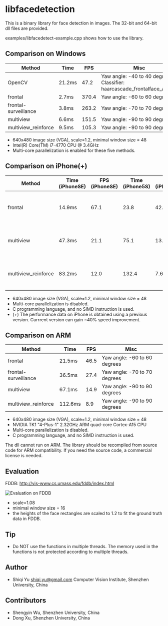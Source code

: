 libfacedetection
====================

This is a binary library for face detection in images. 
The 32-bit and 64-bit dll files are provided.


examples/libfacedetect-example.cpp shows how to use the library.

Comparison on Windows
-------------

| Method | Time   | FPS  | Misc   |
|--------|--------|------|--------|
|OpenCV  | 21.2ms | 47.2 | Yaw angle: -40 to 40 degrees. Classifier: haarcascade_frontalface_alt.xml |
|frontal |  2.7ms | 370.4 | Yaw angle: -60 to 60 degrees|
|frontal-surveillance|  3.8ms | 263.2 | Yaw angle: -70 to 70 degrees |
|multiview|  6.6ms | 151.5 | Yaw angle: -90 to 90 degrees |
|multiview_reinforce|  9.5ms | 105.3 | Yaw angle: -90 to 90 degrees |

* 640x480 image size (VGA), scale=1.2, minimal window size = 48
* Intel(R) Core(TM) i7-4770 CPU @ 3.4GHz
* Multi-core parallelization is enabled for these five methods.

Comparison on iPhone(+)
-------------

| Method | Time (iPhoneSE)   | FPS (iPhoneSE) | Time (iPhone5S) | FPS (iPhone5S) | Misc   |
|--------|--------|------|--------|------|--------|
|frontal |  14.9ms | 67.1 | 23.8 | 42.0 | Yaw angle: -60 to 60 degrees|
|multiview|  47.3ms | 21.1 | 75.1 | 13.3 |Yaw angle: -90 to 90 degrees |
|multiview_reinforce|  83.2ms | 12.0 | 132.4 | 7.6 | Yaw angle: -90 to 90 degrees |

* 640x480 image size (VGA), scale=1.2, minimal window size = 48
* Multi-core parallelization is disabled.
* C programming language, and no SIMD instruction is used.
* (+) The performance data on iPhone is obtained using a previous version. Currrent version can gain ~40% speed improvement.


Comparison on ARM
-------------

| Method | Time   | FPS  | Misc   |
|--------|--------|------|--------|
|frontal |  21.5ms | 46.5 | Yaw angle: -60 to 60 degrees|
|frontal-surveillance|  36.5ms | 27.4 | Yaw angle: -70 to 70 degrees |
|multiview|  67.1ms | 14.9 | Yaw angle: -90 to 90 degrees |
|multiview_reinforce|  112.6ms | 8.9 | Yaw angle: -90 to 90 degrees |

* 640x480 image size (VGA), scale=1.2, minimal window size = 48
* NVIDIA TK1 "4-Plus-1" 2.32GHz ARM quad-core Cortex-A15 CPU
* Multi-core parallelization is disabled.
* C programming language, and no SIMD instruction is used.

The dll cannot run on ARM. The library should be recompiled from source code for ARM compatibility. If you need the source code, a commercial license is needed.

Evaluation
-------------
FDDB: http://vis-www.cs.umass.edu/fddb/index.html

![Evaluation on FDDB](https://github.com/ShiqiYu/libfacedetection/blob/master/FDDB-results-of-3functions.png "Evaluation on FDDB")

* scale=1.08
* minimal window size = 16
* the heights of the face rectangles are scaled to 1.2 to fit the ground truth data in FDDB.

Tip
-------------
* Do NOT use the functions in multiple threads. The memory used in the functions is not protected according to multiple threads.

Author
-------------
* Shiqi Yu <shiqi.yu@gmail.com> Computer Vision Institute, Shenzhen University, China

Contributors
-------------
* Shengyin Wu, Shenzhen University, China
* Dong Xu, Shenzhen University, China

